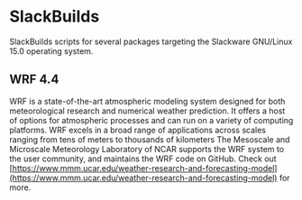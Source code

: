 # SlackBuilds

SlackBuilds scripts for several packages targeting the Slackware GNU/Linux 15.0
operating system.


## WRF 4.4

WRF is a state-of-the-art atmospheric modeling system designed for both meteorological research and numerical weather prediction. It offers a host of  options for atmospheric processes and can run on a variety of computing platforms. WRF excels in a broad range of applications across scales ranging from tens of meters to thousands of kilometers The Mesoscale and Microscale Meteorology Laboratory of NCAR supports the WRF system to the user community, and maintains the WRF code on GitHub. Check out [https://www.mmm.ucar.edu/weather-research-and-forecasting-model](https://www.mmm.ucar.edu/weather-research-and-forecasting-model) for more.
